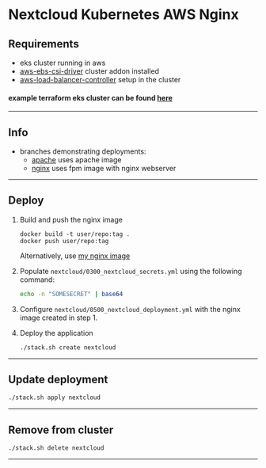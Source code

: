 # Nextcloud Kubernetes AWS Nginx

## Requirements
- eks cluster running in aws
- [aws-ebs-csi-driver](https://docs.aws.amazon.com/eks/latest/userguide/ebs-csi.html) cluster addon installed
- [aws-load-balancer-controller](https://docs.aws.amazon.com/eks/latest/userguide/aws-load-balancer-controller.html) setup in the cluster

#### example terraform eks cluster can be found [here](https://github.com/mskymoore/terraform-eks-cluster)
---

## Info
- branches demonstrating deployments:
  - [apache](https://github.com/mskymoore/nextcloud-kubernetes-aws/tree/apache) uses apache image
  - [nginx](https://github.com/mskymoore/nextcloud-kubernetes-aws/tree/nginx) uses fpm image with nginx webserver
---

## Deploy

1. Build and push the nginx image
    ```
    docker build -t user/repo:tag .
    docker push user/repo:tag
    ```
    Alternatively, use [my nginx image](https://hub.docker.com/repository/docker/skymoore/nextcloud-nginx)  

2. Populate ```nextcloud/0300_nextcloud_secrets.yml``` using the following command:
    ```bash
    echo -n "SOMESECRET" | base64
    ```
3. Configure ```nextcloud/0500_nextcloud_deployment.yml``` with the nginx image created in step 1.
4. Deploy the application
    ```bash
    ./stack.sh create nextcloud
    ```
---

## Update deployment

```bash
./stack.sh apply nextcloud
```
---

## Remove from cluster
```bash
./stack.sh delete nextcloud
```
---
